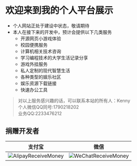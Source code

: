 # 欢迎来到我的个人平台展示

- 个人网站正处于建设中状态，敬请期待
- 本人在接下来的开发中，预计会提供以下几类服务
  - 开源网页小游戏体验
  - 校园便携服务
  - 计算机相关技术咨询
  - 学习编程技术的大学生活记录分享
  - 游戏外挂服务
  - 私人定制的现代智慧生活
  - 各种类型的娱乐社区
  - 娱乐资源下载链接
  - 快速办公工具
  
> 对以上服务感兴趣的话，可以联系本站的所有人：Kenny  
> 个人微信QQ同号:1790218202  
> 业务QQ:2233476212



## 捐赠开发者

|                            支付宝                            |                             微信                             |
| :----------------------------------------------------------: | :----------------------------------------------------------: |
| ![AlipayReceiveMoney](https://winstonkenny.github.io/static/img/AlipayReceiveMoney.) | ![WeChatReceiveMoney](https://winstonkenny.github.io/static/img/WeChatReceiveMoney.) |

